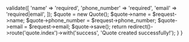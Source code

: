 <?php

namespace App\Http\Controllers;

use Illuminate\Http\Request;

class QuoteController extends Controller
{
    public function index()
    {
        return view('quote.index');
    }

    public function store(Request $request)
    {
        $request->validate([
            'name' => 'required',
            'phone_number' => 'required',
            'email' => 'required|email',
        ]);

        $quote = new Quote();
        $quote->name = $request->name;
        $quote->phone_number = $request->phone_number;
        $quote->email = $request->email;
        $quote->save();

        return redirect()->route('quote.index')->with('success', 'Quote created successfully!');
    }
}

<!---
james2auto/james2auto is a ✨ special ✨ repository because its `README.md` (this file) appears on your GitHub profile.
You can click the Preview link to take a look at your changes.
--->
